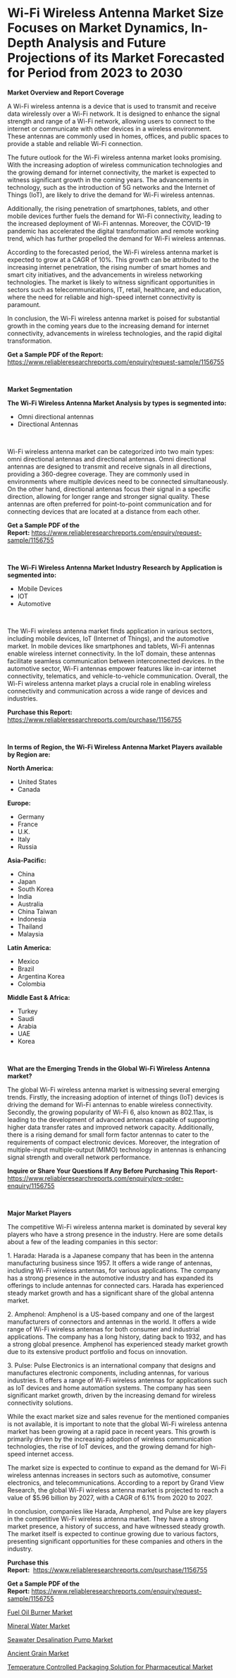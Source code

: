 <p><h1>Wi-Fi Wireless Antenna Market Size Focuses on Market Dynamics, In-Depth Analysis and Future Projections of its Market Forecasted for Period from 2023 to 2030</h1></p><p><strong>Market Overview and Report Coverage</strong></p>
<p><p>A Wi-Fi wireless antenna is a device that is used to transmit and receive data wirelessly over a Wi-Fi network. It is designed to enhance the signal strength and range of a Wi-Fi network, allowing users to connect to the internet or communicate with other devices in a wireless environment. These antennas are commonly used in homes, offices, and public spaces to provide a stable and reliable Wi-Fi connection.</p><p>The future outlook for the Wi-Fi wireless antenna market looks promising. With the increasing adoption of wireless communication technologies and the growing demand for internet connectivity, the market is expected to witness significant growth in the coming years. The advancements in technology, such as the introduction of 5G networks and the Internet of Things (IoT), are likely to drive the demand for Wi-Fi wireless antennas.</p><p>Additionally, the rising penetration of smartphones, tablets, and other mobile devices further fuels the demand for Wi-Fi connectivity, leading to the increased deployment of Wi-Fi antennas. Moreover, the COVID-19 pandemic has accelerated the digital transformation and remote working trend, which has further propelled the demand for Wi-Fi wireless antennas.</p><p>According to the forecasted period, the Wi-Fi wireless antenna market is expected to grow at a CAGR of 10%. This growth can be attributed to the increasing internet penetration, the rising number of smart homes and smart city initiatives, and the advancements in wireless networking technologies. The market is likely to witness significant opportunities in sectors such as telecommunications, IT, retail, healthcare, and education, where the need for reliable and high-speed internet connectivity is paramount.</p><p>In conclusion, the Wi-Fi wireless antenna market is poised for substantial growth in the coming years due to the increasing demand for internet connectivity, advancements in wireless technologies, and the rapid digital transformation.</p></p>
<p><strong>Get a Sample PDF of the Report:</strong> <a href="https://www.reliableresearchreports.com/enquiry/request-sample/1156755">https://www.reliableresearchreports.com/enquiry/request-sample/1156755</a></p>
<p>&nbsp;</p>
<p><strong>Market Segmentation</strong></p>
<p><strong>The Wi-Fi Wireless Antenna Market Analysis by types is segmented into:</strong></p>
<p><ul><li>Omni directional antennas</li><li>Directional Antennas</li></ul></p>
<p>&nbsp;</p>
<p><p>Wi-Fi wireless antenna market can be categorized into two main types: omni directional antennas and directional antennas. Omni directional antennas are designed to transmit and receive signals in all directions, providing a 360-degree coverage. They are commonly used in environments where multiple devices need to be connected simultaneously. On the other hand, directional antennas focus their signal in a specific direction, allowing for longer range and stronger signal quality. These antennas are often preferred for point-to-point communication and for connecting devices that are located at a distance from each other.</p></p>
<p><strong>Get a Sample PDF of the Report:</strong>&nbsp;<a href="https://www.reliableresearchreports.com/enquiry/request-sample/1156755">https://www.reliableresearchreports.com/enquiry/request-sample/1156755</a></p>
<p>&nbsp;</p>
<p><strong>The Wi-Fi Wireless Antenna Market Industry Research by Application is segmented into:</strong></p>
<p><ul><li>Mobile Devices</li><li>IOT</li><li>Automotive</li></ul></p>
<p>&nbsp;</p>
<p><p>The Wi-Fi wireless antenna market finds application in various sectors, including mobile devices, IoT (Internet of Things), and the automotive market. In mobile devices like smartphones and tablets, Wi-Fi antennas enable wireless internet connectivity. In the IoT domain, these antennas facilitate seamless communication between interconnected devices. In the automotive sector, Wi-Fi antennas empower features like in-car internet connectivity, telematics, and vehicle-to-vehicle communication. Overall, the Wi-Fi wireless antenna market plays a crucial role in enabling wireless connectivity and communication across a wide range of devices and industries.</p></p>
<p><strong>Purchase this Report:</strong>&nbsp; <a href="https://www.reliableresearchreports.com/purchase/1156755">https://www.reliableresearchreports.com/purchase/1156755</a></p>
<p>&nbsp;</p>
<p><strong>In terms of Region, the Wi-Fi Wireless Antenna Market Players available by Region are:</strong></p>
<p>
    <p> <strong> North America: </strong>
        <ul>
            <li>United States</li>
            <li>Canada</li>
        </ul>
        </p> 
    <p> <strong> Europe: </strong>
        <ul>
            <li>Germany</li>
            <li>France</li>
            <li>U.K.</li>
            <li>Italy</li>
            <li>Russia</li>
        </ul>
        </p> 
    <p> <strong> Asia-Pacific: </strong>
        <ul>
            <li>China</li>
            <li>Japan</li>
            <li>South Korea</li>
            <li>India</li>
            <li>Australia</li>
            <li>China Taiwan</li>
            <li>Indonesia</li>
            <li>Thailand</li>
            <li>Malaysia</li>
        </ul>
        </p> 
    <p> <strong> Latin America: </strong>
        <ul>
            <li>Mexico</li>
            <li>Brazil</li>
            <li>Argentina Korea</li>
            <li>Colombia</li>
        </ul>
        </p> 
    <p> <strong> Middle East & Africa: </strong>
        <ul>
            <li>Turkey</li>
            <li>Saudi</li>
            <li>Arabia</li>
            <li>UAE</li>
            <li>Korea</li>
        </ul>
    </p>
    </p>
<p>&nbsp;</p>
<p><strong>What are the Emerging Trends in the Global Wi-Fi Wireless Antenna market?</strong></p>
<p><p>The global Wi-Fi wireless antenna market is witnessing several emerging trends. Firstly, the increasing adoption of internet of things (IoT) devices is driving the demand for Wi-Fi antennas to enable wireless connectivity. Secondly, the growing popularity of Wi-Fi 6, also known as 802.11ax, is leading to the development of advanced antennas capable of supporting higher data transfer rates and improved network capacity. Additionally, there is a rising demand for small form factor antennas to cater to the requirements of compact electronic devices. Moreover, the integration of multiple-input multiple-output (MIMO) technology in antennas is enhancing signal strength and overall network performance.</p></p>
<p><strong>Inquire or Share Your Questions If Any Before Purchasing This Report</strong>- <a href="https://www.reliableresearchreports.com/enquiry/pre-order-enquiry/1156755">https://www.reliableresearchreports.com/enquiry/pre-order-enquiry/1156755</a></p>
<p>&nbsp;</p>
<p><strong>Major Market Players</strong></p>
<p><p>The competitive Wi-Fi wireless antenna market is dominated by several key players who have a strong presence in the industry. Here are some details about a few of the leading companies in this sector:</p><p>1. Harada: Harada is a Japanese company that has been in the antenna manufacturing business since 1957. It offers a wide range of antennas, including Wi-Fi wireless antennas, for various applications. The company has a strong presence in the automotive industry and has expanded its offerings to include antennas for connected cars. Harada has experienced steady market growth and has a significant share of the global antenna market.</p><p>2. Amphenol: Amphenol is a US-based company and one of the largest manufacturers of connectors and antennas in the world. It offers a wide range of Wi-Fi wireless antennas for both consumer and industrial applications. The company has a long history, dating back to 1932, and has a strong global presence. Amphenol has experienced steady market growth due to its extensive product portfolio and focus on innovation.</p><p>3. Pulse: Pulse Electronics is an international company that designs and manufactures electronic components, including antennas, for various industries. It offers a range of Wi-Fi wireless antennas for applications such as IoT devices and home automation systems. The company has seen significant market growth, driven by the increasing demand for wireless connectivity solutions.</p><p>While the exact market size and sales revenue for the mentioned companies is not available, it is important to note that the global Wi-Fi wireless antenna market has been growing at a rapid pace in recent years. This growth is primarily driven by the increasing adoption of wireless communication technologies, the rise of IoT devices, and the growing demand for high-speed internet access.</p><p>The market size is expected to continue to expand as the demand for Wi-Fi wireless antennas increases in sectors such as automotive, consumer electronics, and telecommunications. According to a report by Grand View Research, the global Wi-Fi wireless antenna market is projected to reach a value of $5.96 billion by 2027, with a CAGR of 6.1% from 2020 to 2027.</p><p>In conclusion, companies like Harada, Amphenol, and Pulse are key players in the competitive Wi-Fi wireless antenna market. They have a strong market presence, a history of success, and have witnessed steady growth. The market itself is expected to continue growing due to various factors, presenting significant opportunities for these companies and others in the industry.</p></p>
<p><strong>Purchase this Report:</strong>&nbsp;&nbsp;<a href="https://www.reliableresearchreports.com/purchase/1156755">https://www.reliableresearchreports.com/purchase/1156755</a></p>
<p></p>
<p><strong>Get a Sample PDF of the Report:</strong>&nbsp;<a href="https://www.reliableresearchreports.com/enquiry/request-sample/1156755">https://www.reliableresearchreports.com/enquiry/request-sample/1156755</a></p>
<p><p><a href="https://medium.com/@germanwolff65/fuel-oil-burner-market-size-growth-forecast-2023-2030-f0f48863190d">Fuel Oil Burner Market</a></p><p><a href="https://www.linkedin.com/pulse/mineral-water-market-insights-players-forecast-till-2030-rebel-mktg-uwmfe/">Mineral Water Market</a></p><p><a href="https://github.com/GroverBarry/Market-Research-Report-List-1/blob/main/seawater-desalination-pump-market.md">Seawater Desalination Pump Market</a></p><p><a href="https://www.linkedin.com/pulse/ancient-grain-market-size-growth-forecast-from-2023-2030-lln4e/">Ancient Grain Market</a></p><p><a href="https://github.com/RickHolmes3/Market-Research-Report-List-1/blob/main/temperature-controlled-packaging-solution-for-pharmaceutical-market.md">Temperature Controlled Packaging Solution for Pharmaceutical Market</a></p></p>
